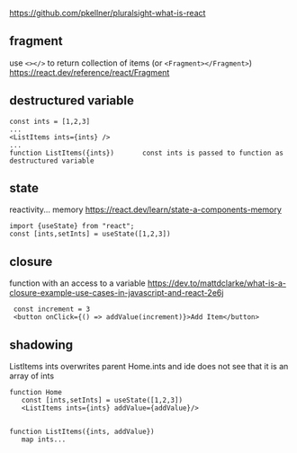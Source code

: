 https://github.com/pkellner/pluralsight-what-is-react


fragment
-
use `<></>` to return collection of items (or `<Fragment></Fragment>`)
https://react.dev/reference/react/Fragment

destructured variable
-
```
const ints = [1,2,3]
...
<ListItems ints={ints} />
...
function ListItems({ints})       const ints is passed to function as destructured variable
```

state
-
reactivity... memory
https://react.dev/learn/state-a-components-memory
```
import {useState} from "react";
const [ints,setInts] = useState([1,2,3])
```

closure
-
function with an access to a variable
https://dev.to/mattdclarke/what-is-a-closure-example-use-cases-in-javascript-and-react-2e6j
```
 const increment = 3
 <button onClick={() => addValue(increment)}>Add Item</button>
```

shadowing
--------
ListItems ints overwrites parent Home.ints and ide does not see that it is an array of ints
```
function Home
   const [ints,setInts] = useState([1,2,3])
   <ListItems ints={ints} addValue={addValue}/>


function ListItems({ints, addValue})   
   map ints...                  
```
